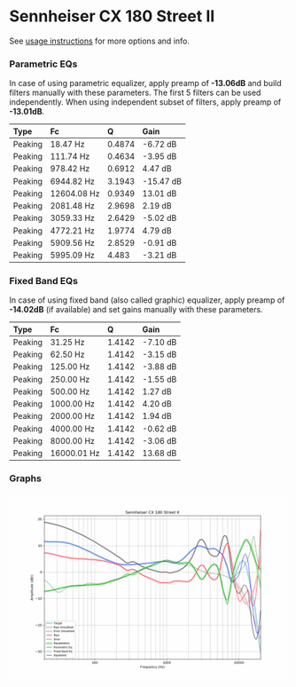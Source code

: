# Sennheiser CX 180 Street II
See [usage instructions](https://github.com/jaakkopasanen/AutoEq#usage) for more options and info.

### Parametric EQs
In case of using parametric equalizer, apply preamp of **-13.06dB** and build filters manually
with these parameters. The first 5 filters can be used independently.
When using independent subset of filters, apply preamp of **-13.01dB**.

| Type    | Fc          |      Q | Gain      |
|:--------|:------------|:-------|:----------|
| Peaking | 18.47 Hz    | 0.4874 | -6.72 dB  |
| Peaking | 111.74 Hz   | 0.4634 | -3.95 dB  |
| Peaking | 978.42 Hz   | 0.6912 | 4.47 dB   |
| Peaking | 6944.82 Hz  | 3.1943 | -15.47 dB |
| Peaking | 12604.08 Hz | 0.9349 | 13.01 dB  |
| Peaking | 2081.48 Hz  | 2.9698 | 2.19 dB   |
| Peaking | 3059.33 Hz  | 2.6429 | -5.02 dB  |
| Peaking | 4772.21 Hz  | 1.9774 | 4.79 dB   |
| Peaking | 5909.56 Hz  | 2.8529 | -0.91 dB  |
| Peaking | 5995.09 Hz  | 4.483  | -3.21 dB  |

### Fixed Band EQs
In case of using fixed band (also called graphic) equalizer, apply preamp of **-14.02dB**
(if available) and set gains manually with these parameters.

| Type    | Fc          |      Q | Gain     |
|:--------|:------------|:-------|:---------|
| Peaking | 31.25 Hz    | 1.4142 | -7.10 dB |
| Peaking | 62.50 Hz    | 1.4142 | -3.15 dB |
| Peaking | 125.00 Hz   | 1.4142 | -3.88 dB |
| Peaking | 250.00 Hz   | 1.4142 | -1.55 dB |
| Peaking | 500.00 Hz   | 1.4142 | 1.27 dB  |
| Peaking | 1000.00 Hz  | 1.4142 | 4.20 dB  |
| Peaking | 2000.00 Hz  | 1.4142 | 1.94 dB  |
| Peaking | 4000.00 Hz  | 1.4142 | -0.62 dB |
| Peaking | 8000.00 Hz  | 1.4142 | -3.06 dB |
| Peaking | 16000.01 Hz | 1.4142 | 13.68 dB |

### Graphs
![](./Sennheiser%20CX%20180%20Street%20II.png)